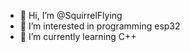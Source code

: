 - 👋 Hi, I’m @SquirrelFlying
- 👀 I’m interested in programming esp32
- 🌱 I’m currently learning C++

